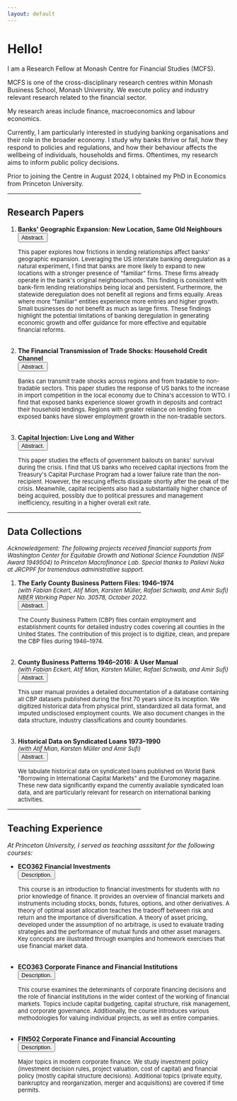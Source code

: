 ```yaml
---
layout: default
---
```


<h1>Hello!</h1>

<p>
  I am a Research Fellow at Monash Centre for Financial Studies (MCFS). 
</p>
    
<p>
  MCFS is one of the cross-disciplinary research centres within Monash Business School, Monash University. 
  We execute policy and industry relevant research related to the financial sector.
</p>
  
<p>
  My research areas include finance, macroeconomics and labour economics. 
</p>
    
<p>
  Currently, I am particularly interested in studying banking organisations and their role in the broader economy. 
  I study why banks thrive or fail, how they respond to policies and regulations, and how their behaviour affects the wellbeing of individuals, households and firms. 
  Oftentimes, my research aims to inform public policy decisions. 
</p>
  
<p>
  Prior to joining the Centre in August 2024, I obtained my PhD in Economics from Princeton University. 
</p>


<hr style="width:60%"> 

<h2>Research Papers</h2>

<ol>
  
  <li>
    <b>Banks' Geographic Expansion: New Location, Same Old Neighbours</b>
    <br>
    <button class="collapsible"><font size="-1">Abstract.</font></button>
    <div class="abstract">
    <p><font size="-1">This paper explores how frictions in lending relationships affect banks' geographic expansion. Leveraging the US interstate banking deregulation as a natural experiment, I find that banks are more likely to expand to new locations with a stronger presence of "familiar" firms. These firms already operate in the bank's original neighbourhoods. This finding is consistent with bank-firm lending relationships being local and persistent. Furthermore, the statewide deregulation does not benefit all regions and firms equally. Areas where more "familiar" entities experience more entries and higher growth. Small businesses do not benefit as much as large firms. These findings highlight the potential limitations of banking deregulation in generating economic growth and offer guidance for more effective and equitable financial reforms.</font></p>
    </div>
  </li>
  
  <br>
  
  <li>
    <b>The Financial Transmission of Trade Shocks: Household Credit Channel</b> 
    <br>
    <button class="collapsible"><font size="-1">Abstract.</font></button>
    <div class="abstract">
    <p><font size="-1">Banks can transmit trade shocks across regions and from tradable to non-tradable sectors. This paper studies the response of US banks to the increase in import competition in the local economy due to China's accession to WTO. I find that exposed banks experience slower growth in deposits and contract their household lendings. Regions with greater reliance on lending from exposed banks have slower employment growth in the non-tradable sectors.</font></p>
    </div>
  </li>
  
  <br>
  
  <li>
    <b>Capital Injection: Live Long and Wither</b>
    <br>
    <button class="collapsible"><font size="-1">Abstract.</font></button>
    <div class="abstract">
    <p><font size="-1">This paper studies the effects of government bailouts on banks' survival during the crisis. I find that US banks who received capital injections from the Treasury's Capital Purchase Program had a lower failure rate than the non-recipient. However, the rescuing effects dissipate shortly after the peak of the crisis. Meanwhile, capital recipients also had a substantially higher chance of being acquired, possibly due to political pressures and management inefficiency, resulting in a higher overall exit rate.</font></p>
    </div>
  </li>
  
</ol>

<hr style="width:60%"> 

<h2>Data Collections</h2>

<p line-height="1"><font size="-1"><i>Acknowledgement: The following projects received financial supports from Washington Center for Equitable Growth and National Science Foundation (NSF Award 1949504) to Princeton Macrofinance Lab. Special thanks to Pallavi Nuka at JRCPPF for tremendous administrative support.</i></font></p>

<ol>
  
  <li>
    <b>The Early County Business Pattern Files: 1946–1974</b>
    <br>
    <font size="-1"><i>(with Fabian Eckert, Atif Mian, Karsten Müller, Rafael Schwalb, and Amir Sufi)</i></font>
    <br>
     <font size="-1"><i>NBER Working Paper No. 30578, October 2022.</i></font>
    <br>
    <button class="collapsible"><font size="-1">Abstract.</font></button>
    <div class="abstract">
    <p><font size="-1">The County Business Pattern (CBP) files contain employment and establishment counts for detailed industry codes covering all counties in the United States. The contribution of this project is to digitize, clean, and prepare the CBP files during 1946–1974.</font></p>
    </div>
  </li>
      
  <br>
      
  <li>
    <b>County Business Patterns 1946–2016: A User Manual</b>
    <br>
    <font size="-1"><i>(with Fabian Eckert, Atif Mian, Karsten Müller, Rafael Schwalb, and Amir Sufi)</i></font>
    <br>
    <button class="collapsible"><font size="-1">Abstract.</font></button>
    <div class="abstract">
    <p><font size="-1">This user manual provides a detailed documentation of a database containing all CBP datasets published during the first 70 years since its inception. We digitized historical data from physical print, standardized all data format, and imputed undisclosed employment counts. We also document changes in the data structure, industry classifications and county boundaries. </font></p>
    </div>
  </li>
      
  <br>
  
  <li>
    <b>Historical Data on Syndicated Loans 1973–1990</b>
    <br>
    <font size="-1"><i>(with Atif Mian, Karsten Müller and Amir Sufi)</i></font>
    <br>
    <button class="collapsible"><font size="-1">Abstract.</font></button>
    <div class="abstract">
    <p><font size="-1">We tabulate historical data on syndicated loans published on World Bank "Borrowing in International Capital Markets" and the Euromoney magazine. These new data significantly expand the currently available syndicated loan data, and are particularly relevant for research on international banking activities. </font></p>
    </div>
  </li>
      
</ol>

<hr style="width:60%"> 

<h2>Teaching Experience</h2>

<p><i>At Princeton University, I served as teaching asssitant for the following courses:</i></p>

<ul>
  
  <li>
    <b>ECO362 Financial Investments</b>
    <br>
    <button class="collapsible"><font size="-1">Description.</font></button>
    <div class="abstract">
    <p> <font size="-1">This course is an introduction to financial investments for students with no prior knowledge of finance. It provides an overview of financial markets and instruments including stocks, bonds, futures, options, and other derivatives. A theory of optimal asset allocation teaches the tradeoff between risk and return and the importance of diversification. A theory of asset pricing, developed under the assumption of no arbitrage, is used to evaluate trading strategies and the performance of mutual funds and other asset managers. Key concepts are illustrated through examples and homework exercises that use financial market data.</font></p>
    </div>
  </li>
  
  <br>
  
  <li>
    <b>ECO363 Corporate Finance and Financial Institutions</b>
    <br>
    <button class="collapsible"><font size="-1">Description.</font></button>
    <div class="abstract">
    <p><font size="-1">This course examines the determinants of corporate financing decisions and the role of financial institutions in the wider context of the working of financial markets. Topics include capital budgeting, capital structure, risk management, and corporate governance. Additionally, the course introduces various methodologies for valuing individual projects, as well as entire companies.</font></p>
    </div>
  </li>
  
  <br>
  
  <li>
    <b>FIN502 Corporate Finance and Financial Accounting</b>
    <br>
    <button class="collapsible"><font size="-1">Description.</font></button>
    <div class="abstract">
    <p><font size="-1">Major topics in modern corporate finance. We study investment policy (investment decision rules, project valuation, cost of capital) and financial policy (mostly capital structure decisions). Additional topics (private equity, bankruptcy and reorganization, merger and acquisitions) are covered if time permits.</font></p>
    </div>
  </li>
  
</ul>

